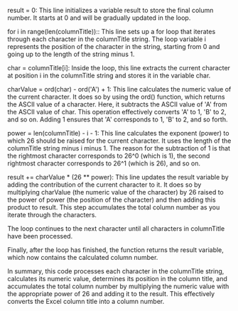 
result = 0: This line initializes a variable result to store the final column number. It starts at 0 and will be gradually updated in the loop.

for i in range(len(columnTitle)):: This line sets up a for loop that iterates through each character in the columnTitle string. The loop variable i represents the position of the character in the string, starting from 0 and going up to the length of the string minus 1.

char = columnTitle[i]: Inside the loop, this line extracts the current character at position i in the columnTitle string and stores it in the variable char.

charValue = ord(char) - ord('A') + 1: This line calculates the numeric value of the current character. It does so by using the ord() function, which returns the ASCII value of a character. Here, it subtracts the ASCII value of 'A' from the ASCII value of char. This operation effectively converts 'A' to 1, 'B' to 2, and so on. Adding 1 ensures that 'A' corresponds to 1, 'B' to 2, and so forth.

power = len(columnTitle) - i - 1: This line calculates the exponent (power) to which 26 should be raised for the current character. It uses the length of the columnTitle string minus i minus 1. The reason for the subtraction of 1 is that the rightmost character corresponds to 26^0 (which is 1), the second rightmost character corresponds to 26^1 (which is 26), and so on.

result += charValue * (26 ** power): This line updates the result variable by adding the contribution of the current character to it. It does so by multiplying charValue (the numeric value of the character) by 26 raised to the power of power (the position of the character) and then adding this product to result. This step accumulates the total column number as you iterate through the characters.

The loop continues to the next character until all characters in columnTitle have been processed.

Finally, after the loop has finished, the function returns the result variable, which now contains the calculated column number.

In summary, this code processes each character in the columnTitle string, calculates its numeric value, determines its position in the column title, and accumulates the total column number by multiplying the numeric value with the appropriate power of 26 and adding it to the result. This effectively converts the Excel column title into a column number.​

